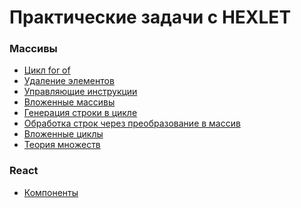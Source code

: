 # Практические задачи с HEXLET

### Массивы
- <a href="https://github.com/from0toweb/hexlet_tasks/tree/arrayTask_for-of">Цикл for of</a>
- <a href="https://github.com/from0toweb/hexlet_tasks/tree/arrayTask_remove-elements">Удаление элементов</a>
- <a href="https://github.com/from0toweb/hexlet_tasks/tree/arrayTask_break-continue">Управляющие инструкции</a>
- <a href="https://github.com/from0toweb/hexlet_tasks/tree/arrayTask_include-arrays">Вложенные массивы</a>
- <a href="https://github.com/from0toweb/hexlet_tasks/tree/arrayTask_generate-string">Генерация строки в цикле</a>
- <a href="https://github.com/from0toweb/hexlet_tasks/tree/arrayTask_string-processing">Обработка строк через преобразование в массив</a>
- <a href="https://gith- ub.com/from0toweb/hexlet_tasks/tree/arrayTask_nested-loops">Вложенные циклы</a>
- <a href="https://github.com/from0toweb/hexlet_tasks/tree/arrayTask_set-theory">Теория множеств</a>


### React
- <a href="https://codepen.io/from0toweb/pen/PozwerP">Компоненты</a>
